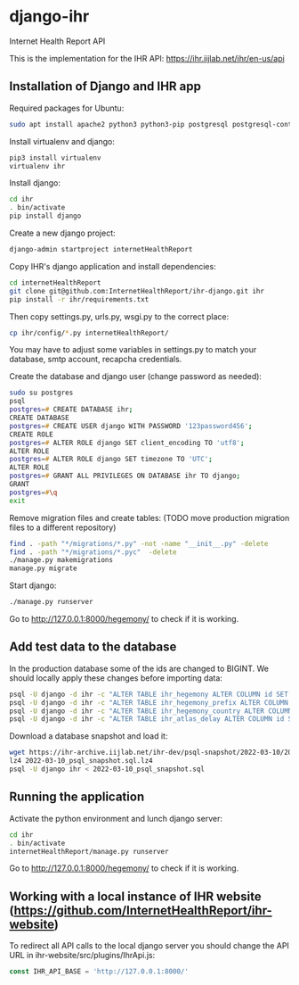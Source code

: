 # django-ihr
Internet Health Report API

This is the implementation for the IHR API: https://ihr.iijlab.net/ihr/en-us/api

## Installation of Django and IHR app

Required packages for Ubuntu:
```zsh
sudo apt install apache2 python3 python3-pip postgresql postgresql-contrib
```

Install virtualenv and django:
```zsh
pip3 install virtualenv
virtualenv ihr
```

Install django:
```zsh
cd ihr
. bin/activate
pip install django
```

Create a new django project:
```zsh
django-admin startproject internetHealthReport
```

Copy IHR's django application and install dependencies:
```zsh
cd internetHealthReport
git clone git@github.com:InternetHealthReport/ihr-django.git ihr
pip install -r ihr/requirements.txt
```

Then copy settings.py, urls.py, wsgi.py to the correct place:
```zsh
cp ihr/config/*.py internetHealthReport/
```
You may have to adjust some variables in settings.py to match your database, smtp account, recapcha credentials.

Create the database and django user (change password as needed):
```zsh
sudo su postgres
psql
postgres=# CREATE DATABASE ihr;
CREATE DATABASE
postgres=# CREATE USER django WITH PASSWORD '123password456';
CREATE ROLE
postgres=# ALTER ROLE django SET client_encoding TO 'utf8';
ALTER ROLE
postgres=# ALTER ROLE django SET timezone TO 'UTC';
ALTER ROLE
postgres=# GRANT ALL PRIVILEGES ON DATABASE ihr TO django;
GRANT
postgres=#\q
exit
```

Remove migration files and create tables: (TODO move production migration files to a different repository)
```zsh
find . -path "*/migrations/*.py" -not -name "__init__.py" -delete
find . -path "*/migrations/*.pyc"  -delete
./manage.py makemigrations
manage.py migrate
```

Start django:
```zsh
./manage.py runserver
```

Go to http://127.0.0.1:8000/hegemony/ to check if it is working.

## Add test data to the database
In the production database some of the ids are changed to BIGINT. We should
locally apply these changes before importing data:
```zsh
psql -U django -d ihr -c "ALTER TABLE ihr_hegemony ALTER COLUMN id SET DATA TYPE bigint"
psql -U django -d ihr -c "ALTER TABLE ihr_hegemony_prefix ALTER COLUMN id SET DATA TYPE bigint"
psql -U django -d ihr -c "ALTER TABLE ihr_hegemony_country ALTER COLUMN id SET DATA TYPE bigint"
psql -U django -d ihr -c "ALTER TABLE ihr_atlas_delay ALTER COLUMN id SET DATA TYPE bigint"
```

Download a database snapshot and load it:
```zsh
wget https://ihr-archive.iijlab.net/ihr-dev/psql-snapshot/2022-03-10/2022-03-10_psql_snapshot.sql.lz4 
lz4 2022-03-10_psql_snapshot.sql.lz4 
psql -U django ihr < 2022-03-10_psql_snapshot.sql
```

## Running the application
Activate the python environment and lunch django server:
```zsh
cd ihr 
. bin/activate
internetHealthReport/manage.py runserver
```
Go to http://127.0.0.1:8000/hegemony/ to check if it is working.

## Working with a local instance of IHR website (https://github.com/InternetHealthReport/ihr-website)
To redirect all API calls to the local django server you should change the API
URL in ihr-website/src/plugins/IhrApi.js:
```js
const IHR_API_BASE = 'http://127.0.0.1:8000/'
```

